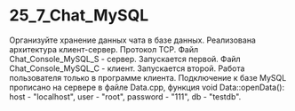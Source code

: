 # 25_7_Chat_MySQL
Организуйте хранение данных чата в базе данных.
Реализована архитектура клиент-сервер. Протокол TCP.
Файл Chat_Console_MySQL_S - сервер. Запускается первой. Файл Chat_Console_MySQL_C - клиент. Запускается второй.
Работа пользователя только в программе клиента.
Подключение к базе MySQL прописано на сервере в файле Data.cpp, функция void Data::openData(): host - "localhost", user - "root", password - "111", db - "testdb".
